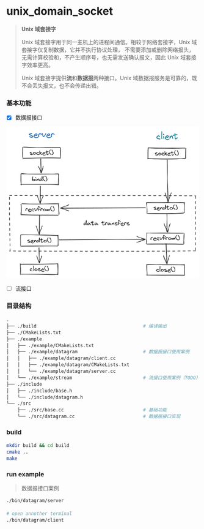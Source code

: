 # unix_domain_socket

> **Unix 域套接字**
> 
> Unix 域套接字用于同一主机上的进程间通信。相较于网络套接字，Unix 域套接字仅复制数据，它并不执行协议处理，
> 不需要添加或删除网络报头，无需计算校验和，不产生顺序号，也无需发送确认报文，因此 Unix 域套接字效率更高。
>
> Unix 域套接字提供**流**和**数据报**两种接口。Unix 域数据报服务是可靠的，既不会丢失报文，也不会传递出错。

### 基本功能

- [x] 数据报接口

![datagram](assets/datagram.png)

- [ ] 流接口

### 目录结构

```sh
.
├── ./build                                       # 编译输出
├── ./CMakeLists.txt
├── ./example
│   ├── ./example/CMakeLists.txt
│   ├── ./example/datagram                        # 数据报接口使用案例
│   │   ├── ./example/datagram/client.cc
│   │   ├── ./example/datagram/CMakeLists.txt
│   │   └── ./example/datagram/server.cc
│   └── ./example/stream                          # 流接口使用案例（TODO）
├── ./include
│   ├── ./include/base.h
│   └── ./include/datagram.h
└── ./src
    ├── ./src/base.cc                             # 基础功能
    └── ./src/datagram.cc                         # 数据报接口实现
```

### build

```sh
mkdir build && cd build
cmake ..
make
```

### run example

> 数据报接口案例

```sh
./bin/datagram/server

# open annother terminal
./bin/datagram/client
```
